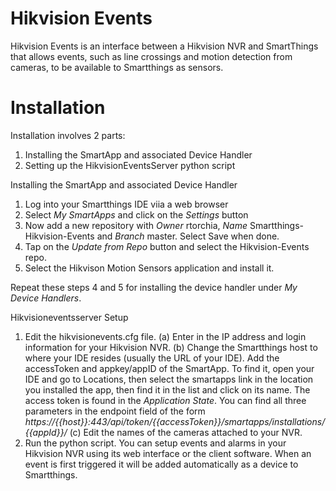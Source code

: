 # Hikvision Events

Hikvision Events is an interface between a Hikvision NVR and SmartThings that allows events, such as line crossings and motion detection from cameras, to be available to Smartthings as sensors.

# Installation

Installation involves 2 parts:
  1) Installing the SmartApp and associated Device Handler
  2) Setting up the HikvisionEventsServer python script

Installing the SmartApp and associated Device Handler
  1) Log into your Smartthings IDE viia a web browser
  2) Select *My SmartApps* and click on the *Settings* button
  3) Now add a new repository with *Owner* rtorchia, *Name* Smartthings-Hikvision-Events and *Branch* master. Select Save when done.
  4) Tap on the *Update from Repo* button and select the Hikvision-Events repo.
  5) Select the Hikvison Motion Sensors application and install it.

Repeat these steps 4 and 5 for installing the device handler under *My Device Handlers*.

Hikvisioneventsserver Setup
  1) Edit the hikvisionevents.cfg file.
      (a) Enter in the IP address and login information for your Hikvision NVR.
      (b) Change the Smartthings host to where your IDE resides (usually the URL of your IDE). Add the accessToken and appkey/appID of the SmartApp. To find it, open your IDE and go to Locations, then select the smartapps link in the location you installed the app, then find it in the list and click on its name. The access token is found in the *Application State*. You can find all three parameters in the endpoint field of the form *https://{{host}}:443/api/token/{{accessToken}}/smartapps/installations/{{appId}}/*
      (c) Edit the names of the cameras attached to your NVR.
  2) Run the python script.  You can setup events and alarms in your Hikvision NVR using its web interface or the client software. When an event is first triggered it will be added automatically as a device to Smartthings.
